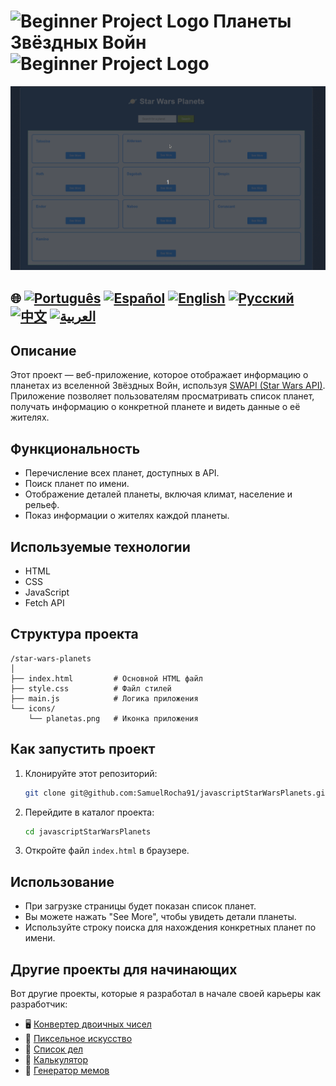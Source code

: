 # ![Beginner Project Logo](https://img.icons8.com/emoji/48/000000/star-emoji.png) Планеты Звёздных Войн ![Beginner Project Logo](https://img.icons8.com/emoji/48/000000/star-emoji.png)

![Демонстрация использования](./gifs/starWars.gif)

## 🌐 [![Português](https://img.shields.io/badge/Português-green)](https://github.com/SamuelRocha91/javascriptStarWarsPlanets/blob/main/README.md) [![Español](https://img.shields.io/badge/Español-yellow)](https://github.com/SamuelRocha91/javascriptStarWarsPlanets/blob/main/README_SP.MD) [![English](https://img.shields.io/badge/English-blue)](https://github.com/SamuelRocha91/javascriptStarWarsPlanets/blob/main/README_EN.MD) [![Русский](https://img.shields.io/badge/Русский-lightgrey)](https://github.com/SamuelRocha91/javascriptStarWarsPlanets/blob/main/README_язык.md) [![中文](https://img.shields.io/badge/中文-red)](https://github.com/SamuelRocha91/javascriptStarWarsPlanets/blob/main/README_华语.md) [![العربية](https://img.shields.io/badge/العربية-orange)](https://github.com/SamuelRocha91/javascriptStarWarsPlanets/blob/main/README_ar.md)

## Описание

Этот проект — веб-приложение, которое отображает информацию о планетах из вселенной Звёздных Войн, используя [SWAPI (Star Wars API)](https://swapi.dev/). Приложение позволяет пользователям просматривать список планет, получать информацию о конкретной планете и видеть данные о её жителях.

## Функциональность

- Перечисление всех планет, доступных в API.
- Поиск планет по имени.
- Отображение деталей планеты, включая климат, население и рельеф.
- Показ информации о жителях каждой планеты.

## Используемые технологии

- HTML
- CSS
- JavaScript
- Fetch API

## Структура проекта

```
/star-wars-planets
│
├── index.html         # Основной HTML файл
├── style.css          # Файл стилей
├── main.js            # Логика приложения
└── icons/
    └── planetas.png   # Иконка приложения
```

## Как запустить проект

1. Клонируйте этот репозиторий:
   ```bash
   git clone git@github.com:SamuelRocha91/javascriptStarWarsPlanets.git
   ```
2. Перейдите в каталог проекта:
   ```bash
   cd javascriptStarWarsPlanets
   ```
3. Откройте файл `index.html` в браузере.

## Использование

- При загрузке страницы будет показан список планет.
- Вы можете нажать "See More", чтобы увидеть детали планеты.
- Используйте строку поиска для нахождения конкретных планет по имени.

## Другие проекты для начинающих

Вот другие проекты, которые я разработал в начале своей карьеры как разработчик:

- 🖥️ [Конвертер двоичных чисел](https://github.com/SamuelRocha91/Bin2Dec/blob/main/README_ru.md)
- 🎨 [Пиксельное искусство](https://github.com/SamuelRocha91/PixelsArt/blob/main/README_ru.md)
- 📝 [Список дел](https://github.com/SamuelRocha91/TodoList/blob/main/README_ru.md)
- 🧮 [Калькулятор](https://github.com/SamuelRocha91/calculator/blob/main/README_ru.md)
- 🦖 [Генератор мемов](https://github.com/SamuelRocha91/memeGenerator/blob/main/README_ru.md)
```
